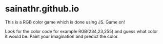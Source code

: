 # sainathr.github.io
This is a RGB color game which is done using JS. Game on!

Look for the color code for example RGB(234,23,255) and guess what color it would be. Paint your imagination and predict the color.
